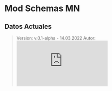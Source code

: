 # Mod Schemas MN

## Datos Actuales
> Version: v.0.1-alpha - 14.03.2022
> Autor: ![vicram10](https://www.simplemachines.org/community/index.php?action=profile;u=171824)

